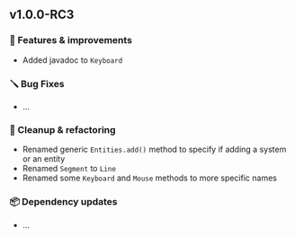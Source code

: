 ## v1.0.0-RC3


### 🚀 Features & improvements

- Added javadoc to `Keyboard`

### 🪛 Bug Fixes

- ...

### 🧽 Cleanup & refactoring

- Renamed generic `Entities.add()` method to specify if adding a system or an entity
- Renamed `Segment` to `Line`
- Renamed some `Keyboard` and `Mouse` methods to more specific names

### 📦 Dependency updates

- ...